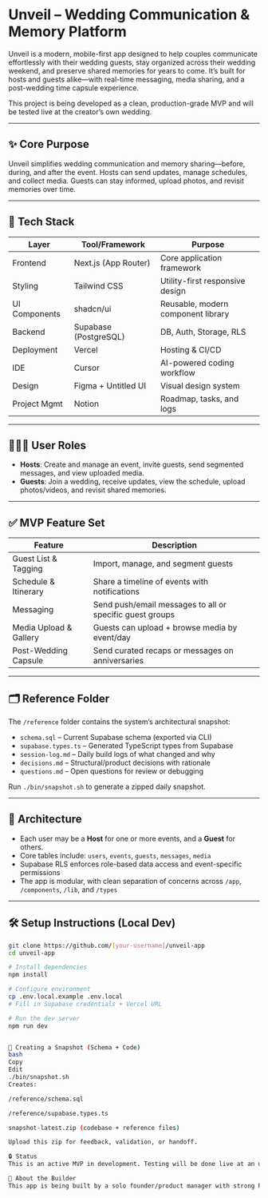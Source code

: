 # Unveil – Wedding Communication & Memory Platform

Unveil is a modern, mobile-first app designed to help couples communicate effortlessly with their wedding guests, stay organized across their wedding weekend, and preserve shared memories for years to come. It’s built for hosts and guests alike—with real-time messaging, media sharing, and a post-wedding time capsule experience.

This project is being developed as a clean, production-grade MVP and will be tested live at the creator’s own wedding.

---

## ✨ Core Purpose

Unveil simplifies wedding communication and memory sharing—before, during, and after the event. Hosts can send updates, manage schedules, and collect media. Guests can stay informed, upload photos, and revisit memories over time.

---

## 🧱 Tech Stack

| Layer           | Tool/Framework        | Purpose                              |
|----------------|------------------------|--------------------------------------|
| Frontend       | Next.js (App Router)   | Core application framework           |
| Styling        | Tailwind CSS           | Utility-first responsive design      |
| UI Components  | shadcn/ui              | Reusable, modern component library   |
| Backend        | Supabase (PostgreSQL)  | DB, Auth, Storage, RLS               |
| Deployment     | Vercel                 | Hosting & CI/CD                      |
| IDE            | Cursor                 | AI-powered coding workflow           |
| Design         | Figma + Untitled UI    | Visual design system                 |
| Project Mgmt   | Notion                 | Roadmap, tasks, and logs             |

---

## 🧑‍🤝‍🧑 User Roles

- **Hosts**: Create and manage an event, invite guests, send segmented messages, and view uploaded media.
- **Guests**: Join a wedding, receive updates, view the schedule, upload photos/videos, and revisit shared memories.

---

## ✅ MVP Feature Set

| Feature                 | Description                                                   |
|------------------------|---------------------------------------------------------------|
| Guest List & Tagging   | Import, manage, and segment guests                            |
| Schedule & Itinerary   | Share a timeline of events with notifications                 |
| Messaging              | Send push/email messages to all or specific guest groups      |
| Media Upload & Gallery | Guests can upload + browse media by event/day                |
| Post-Wedding Capsule   | Send curated recaps or messages on anniversaries              |

---

## 🗂 Reference Folder

The `/reference` folder contains the system’s architectural snapshot:

- `schema.sql` – Current Supabase schema (exported via CLI)
- `supabase.types.ts` – Generated TypeScript types from Supabase
- `session-log.md` – Daily build logs of what changed and why
- `decisions.md` – Structural/product decisions with rationale
- `questions.md` – Open questions for review or debugging

Run `./bin/snapshot.sh` to generate a zipped daily snapshot.

---

## 🧠 Architecture

- Each user may be a **Host** for one or more events, and a **Guest** for others.
- Core tables include: `users`, `events`, `guests`, `messages`, `media`
- Supabase RLS enforces role-based data access and event-specific permissions
- The app is modular, with clean separation of concerns across `/app`, `/components`, `/lib`, and `/types`

---

## 🛠 Setup Instructions (Local Dev)

```bash
git clone https://github.com/[your-username]/unveil-app
cd unveil-app

# Install dependencies
npm install

# Configure environment
cp .env.local.example .env.local
# Fill in Supabase credentials + Vercel URL

# Run the dev server
npm run dev


📸 Creating a Snapshot (Schema + Code)
bash
Copy
Edit
./bin/snapshot.sh
Creates:

/reference/schema.sql

/reference/supabase.types.ts

snapshot-latest.zip (codebase + reference files)

Upload this zip for feedback, validation, or handoff.

🔒 Status
This is an active MVP in development. Testing will be done live at an upcoming wedding. Feedback loops are tightly integrated with Notion and AI-based code auditing.

👋 About the Builder
This app is being built by a solo founder/product manager with strong PM fundamentals and AI-accelerated build workflows. It’s designed to be easily handed off to a future CTO or dev partner—with clean architecture, typed schema, and clear documentation from the start.